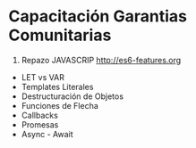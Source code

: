 # Capacitación Garantias Comunitarias
1. Repazo JAVASCRIP
http://es6-features.org
- LET vs VAR
- Templates Literales
- Destructuración de Objetos
- Funciones de Flecha
- Callbacks
- Promesas
- Async - Await
